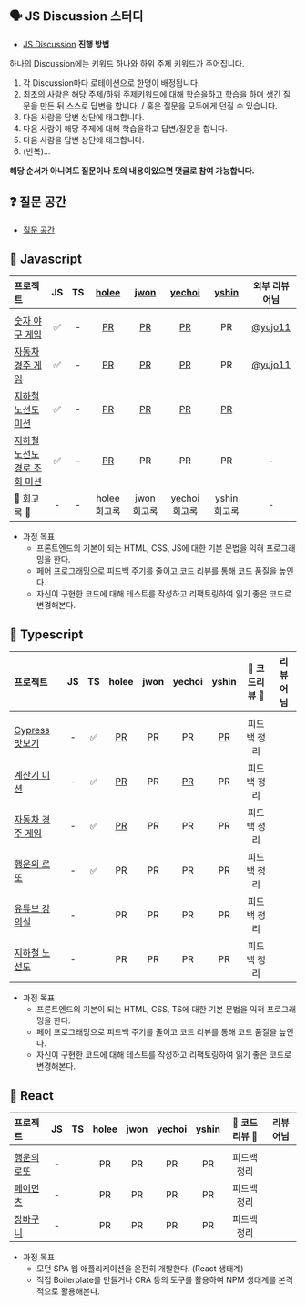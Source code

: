 ## 🗣 JS Discussion 스터디

- [JS Discussion](https://github.com/transcendence42/javascript-archive/discussions/categories/js%EC%8A%A4%ED%84%B0%EB%94%94) **진행 방법**

하나의 Discussion에는 키워드 하나와 하위 주제 키워드가 주어집니다. 

1. 각 Discussion마다 로테이션으로 한명이 배정됩니다.
2. 최초의 사람은 해당 주제/하위 주제키워드에 대해 학습을하고 학습을 하며 생긴 질문을 만든 뒤 스스로 답변을 합니다. / 혹은 질문을 모두에게 던질 수 있습니다.
3. 다음 사람을 답변 상단에 태그합니다.
4. 다음 사람이 해당 주제에 대해 학습을하고 답변/질문을 합니다.
5. 다음 사람을 답변 상단에 태그합니다.
6. (반복)...

**해당 순서가 아니여도 질문이나 토의 내용이있으면 댓글로 참여 가능합니다.**

## ❓ 질문 공간

- [질문 공간](https://github.com/transcendence42/javascript-archive/discussions/categories/q-a)

## 🌱 Javascript

|   프로젝트    |  JS  |  TS  |  [holee](https://github.com/hochan222)   |  [jwon](https://github.com/jwon42)  |  [yechoi](https://github.com/yechoi42)  |  [yshin](https://github.com/yhshin0)  | 외부 리뷰어님    |
| :---------- | :--: | :--: | :------: | :----: | :------: | :-----: | :----------: |
||||||||||
| [숫자 야구 게임](https://github.com/transcendence42/javascript-baseball-precourse)   | ✅ | - |  [PR](https://github.com/transcendence42/javascript-baseball-precourse/pull/1) | [PR](https://github.com/transcendence42/javascript-baseball-precourse/pull/2) | [PR](https://github.com/transcendence42/javascript-baseball-precourse/pull/3) | PR | [@yujo11](https://github.com/yujo11) |
| [자동차 경주 게임](https://github.com/transcendence42/javascript-racingcar-precourse)   | ✅ | - |  [PR](https://github.com/transcendence42/javascript-racingcar-precourse/pull/1) | [PR](https://github.com/transcendence42/javascript-racingcar-precourse/pull/2) | [PR](https://github.com/transcendence42/javascript-racingcar-precourse/pull/3) | PR | [@yujo11](https://github.com/yujo11) |
| [지하철 노선도 미션](https://github.com/transcendence42/javascript-subway-map-precourse)   | ✅ | - |  [PR](https://github.com/transcendence42/javascript-subway-map-precourse/pull/1) | [PR](https://github.com/transcendence42/javascript-subway-map-precourse/pull/2) | [PR](https://github.com/transcendence42/javascript-subway-map-precourse/pull/3) | [PR](https://github.com/transcendence42/javascript-subway-map-precourse/pull/4) |  |
| [지하철 노선도 경로 조회 미션](https://github.com/transcendence42/javascript-subway-path-precourse)   | ✅ | - |  [PR](https://github.com/transcendence42/javascript-subway-path-precourse/pull/1) | PR | PR | PR | - |
| 🌟 회고록 🌟 | - | - | holee 회고록 | jwon 회고록 | yechoi 회고록 | yshin 회고록 | - |

  - 과정 목표
    - 프론트엔드의 기본이 되는 HTML, CSS, JS에 대한 기본 문법을 익혀 프로그래밍을 한다.
    - 페어 프로그래밍으로 피드백 주기를 줄이고 코드 리뷰를 통해 코드 품질을 높인다.
    - 자신이 구현한 코드에 대해 테스트를 작성하고 리팩토링하여 읽기 좋은 코드로 변경해본다.

## 🥚 Typescript

|   프로젝트    |  JS  |  TS  |  holee   |  jwon  |  yechoi  |  yshin  |   🌟  코드리뷰 🌟   |    리뷰어님    |
| :---------- | :--: | :--: | :------: | :----: | :------: | :-----: | :---------------: | :----------: |
|||||||
| [Cypress 맛보기](https://github.com/transcendence42/cypress-basic)   | - | ✅ |  [PR](https://github.com/transcendence42/cypress-basic/pull/2) | PR | PR | [PR](https://github.com/transcendence42/cypress-basic/pull/3) | 피드백 정리 |  |
| [계산기 미션](https://github.com/transcendence42/javascript-calculator)   | - | ✅ |  [PR](https://github.com/transcendence42/javascript-calculator/pull/2) | PR | [PR](https://github.com/transcendence42/javascript-calculator/pull/1) | PR | 피드백 정리 |  |
| [자동차 경주 게임](https://github.com/transcendence42/javascript-racingcar)   | - | ✅ |  [PR](https://github.com/transcendence42/javascript-racingcar/pull/1) | PR | PR | PR | 피드백 정리 |  |
| [행운의 로또](https://github.com/transcendence42/javascript-lotto)   | - | ✅ |  PR | PR | PR | PR | 피드백 정리 |  |
| [유튜브 강의실](https://github.com/transcendence42/javascript-youtube-classroom)   | - |  |  PR | PR | PR | PR | 피드백 정리 |  |
| [지하철 노선도](https://github.com/transcendence42/javascript-subway)   | - |  |  PR | PR | PR | PR | 피드백 정리 |  |

  - 과정 목표
    - 프론트엔드의 기본이 되는 HTML, CSS, TS에 대한 기본 문법을 익혀 프로그래밍을 한다.
    - 페어 프로그래밍으로 피드백 주기를 줄이고 코드 리뷰를 통해 코드 품질을 높인다.
    - 자신이 구현한 코드에 대해 테스트를 작성하고 리팩토링하여 읽기 좋은 코드로 변경해본다.

## 🥚 React

|   프로젝트    |  JS  |  TS  |  holee   |  jwon  |  yechoi  |  yshin  |   🌟  코드리뷰 🌟   |    리뷰어님    |
| :---------- | :--: | :--: | :------: | :----: | :------: | :-----: | :---------------: | :----------: |
|||||||
| [행운의 로또](https://github.com/transcendence42/react-lotto)   | - |  |  PR | PR | PR | PR | 피드백 정리 |  |
| [페이먼츠](https://github.com/transcendence42/react-payments)   | - |  |  PR | PR | PR | PR | 피드백 정리 |  |
| [장바구니](https://github.com/transcendence42/react-shopping-cart)   | - |  |  PR | PR | PR | PR | 피드백 정리 |  |

  - 과정 목표
    - 모던 SPA 웹 애플리케이션을 온전히 개발한다. (React 생태계)
    - 직접 Boilerplate를 만들거나 CRA 등의 도구를 활용하여 NPM 생태계를 본격적으로 활용해본다.

